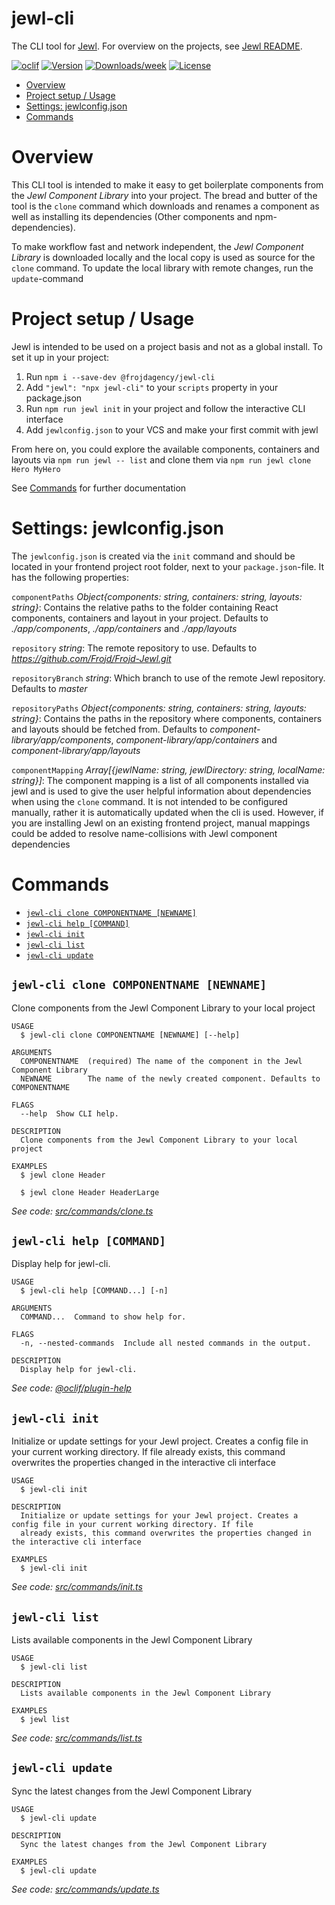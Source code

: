 jewl-cli
========

The CLI tool for [Jewl](https://github.com/Frojd/Frojd-Jewl). For overview on the projects, see [Jewl README](https://github.com/Frojd/Frojd-Jewl/README.md).

[![oclif](https://img.shields.io/badge/cli-oclif-brightgreen.svg)](https://oclif.io)
[![Version](https://img.shields.io/npm/v/jewl-cli.svg)](https://npmjs.org/package/jewl-cli)
[![Downloads/week](https://img.shields.io/npm/dw/jewl-cli.svg)](https://npmjs.org/package/jewl-cli)
[![License](https://img.shields.io/npm/l/jewl-cli.svg)](https://github.com/Frojd/Frojd-Jewl/blob/master/package.json)

<!-- toc -->
* [Overview](#overview)
* [Project setup / Usage](#project-setup--usage)
* [Settings: jewlconfig.json](#settings-jewlconfigjson)
* [Commands](#commands)
<!-- tocstop -->

# Overview
<!-- overview -->
This CLI tool is intended to make it easy to get boilerplate components from the _Jewl Component Library_ into your
project. The bread and butter of the tool is the `clone` command which downloads and renames a component as well as
installing its dependencies (Other components and npm-dependencies).

To make workflow fast and network independent, the _Jewl Component Library_ is downloaded locally and the local copy
is used as source for the `clone` command. To update the local library with remote changes, run the `update`-command

<!-- overviewstop -->

# Project setup / Usage
<!-- projectsetup -->
Jewl is intended to be used on a project basis and not as a global install. To set it up in your project:
1) Run `npm i --save-dev @frojdagency/jewl-cli`
2) Add `"jewl": "npx jewl-cli"` to your `scripts` property in your package.json
3) Run `npm run jewl init` in your project and follow the interactive CLI interface
4) Add `jewlconfig.json` to your VCS and make your first commit with jewl

From here on, you could explore the available components, containers and layouts via `npm run jewl -- list` and clone them 
via `npm run jewl clone Hero MyHero`

See [Commands](#commands) for further documentation

<!-- projectsetupstop -->

# Settings: jewlconfig.json
<!-- settings -->
The `jewlconfig.json` is created via the `init` command and should be located in your frontend project root folder,
next to your `package.json`-file. It has the following properties:

`componentPaths` *Object{components: string, containers: string, layouts: string}*: Contains the relative paths to the folder containing React components, containers and layout in your project. Defaults to *./app/components*, *./app/containers* and *./app/layouts*

`repository` *string*: The remote repository to use. Defaults to *https://github.com/Frojd/Frojd-Jewl.git*

`repositoryBranch` *string*: Which branch to use of the remote Jewl repository. Defaults to *master*

`repositoryPaths` *Object{components: string, containers: string, layouts: string}*: Contains the paths in the repository where components, containers and layouts should be fetched from. Defaults to *component-library/app/components*, *component-library/app/containers* and *component-library/app/layouts*

`componentMapping` *Array[{jewlName: string, jewlDirectory: string, localName: string}]*: The component mapping is a list of all components installed via jewl and is used to give the user helpful information about dependencies when using the `clone` command. It is not intended
to be configured manually, rather it is automatically updated when the cli is used. However, if you are installing Jewl on an
existing frontend project, manual mappings could be added to resolve name-collisions with Jewl component dependencies

<!-- settingsstop -->

# Commands
<!-- commands -->
* [`jewl-cli clone COMPONENTNAME [NEWNAME]`](#jewl-cli-clone-componentname-newname)
* [`jewl-cli help [COMMAND]`](#jewl-cli-help-command)
* [`jewl-cli init`](#jewl-cli-init)
* [`jewl-cli list`](#jewl-cli-list)
* [`jewl-cli update`](#jewl-cli-update)

## `jewl-cli clone COMPONENTNAME [NEWNAME]`

Clone components from the Jewl Component Library to your local project

```
USAGE
  $ jewl-cli clone COMPONENTNAME [NEWNAME] [--help]

ARGUMENTS
  COMPONENTNAME  (required) The name of the component in the Jewl Component Library
  NEWNAME        The name of the newly created component. Defaults to COMPONENTNAME

FLAGS
  --help  Show CLI help.

DESCRIPTION
  Clone components from the Jewl Component Library to your local project

EXAMPLES
  $ jewl clone Header

  $ jewl clone Header HeaderLarge
```

_See code: [src/commands/clone.ts](https://github.com/Frojd/Frojd-Jewl/blob/v0.0.9/src/commands/clone.ts)_

## `jewl-cli help [COMMAND]`

Display help for jewl-cli.

```
USAGE
  $ jewl-cli help [COMMAND...] [-n]

ARGUMENTS
  COMMAND...  Command to show help for.

FLAGS
  -n, --nested-commands  Include all nested commands in the output.

DESCRIPTION
  Display help for jewl-cli.
```

_See code: [@oclif/plugin-help](https://github.com/oclif/plugin-help/blob/v6.0.21/src/commands/help.ts)_

## `jewl-cli init`

Initialize or update settings for your Jewl project. Creates a config file in your current working directory. If file already exists, this command overwrites the properties changed in the interactive cli interface

```
USAGE
  $ jewl-cli init

DESCRIPTION
  Initialize or update settings for your Jewl project. Creates a config file in your current working directory. If file
  already exists, this command overwrites the properties changed in the interactive cli interface

EXAMPLES
  $ jewl-cli init
```

_See code: [src/commands/init.ts](https://github.com/Frojd/Frojd-Jewl/blob/v0.0.9/src/commands/init.ts)_

## `jewl-cli list`

Lists available components in the Jewl Component Library

```
USAGE
  $ jewl-cli list

DESCRIPTION
  Lists available components in the Jewl Component Library

EXAMPLES
  $ jewl list
```

_See code: [src/commands/list.ts](https://github.com/Frojd/Frojd-Jewl/blob/v0.0.9/src/commands/list.ts)_

## `jewl-cli update`

Sync the latest changes from the Jewl Component Library

```
USAGE
  $ jewl-cli update

DESCRIPTION
  Sync the latest changes from the Jewl Component Library

EXAMPLES
  $ jewl-cli update
```

_See code: [src/commands/update.ts](https://github.com/Frojd/Frojd-Jewl/blob/v0.0.9/src/commands/update.ts)_
<!-- commandsstop -->
